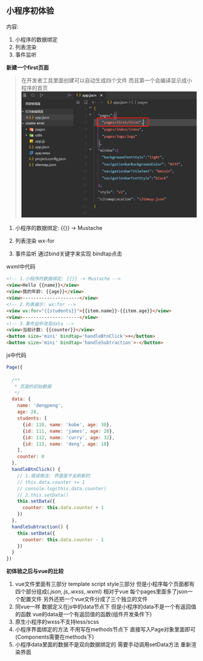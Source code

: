 ## 小程序初体验

内容:

1. 小程序的数据绑定
2. 列表渲染
3. 事件监听

**新建一个first页面**

> 在开发者工具里面创建可以自动生成四个文件 而且第一个会编译显示成小程序的首页
![初体验主配置文件](https://raw.githubusercontent.com/dengpeng520/images/master/mini/初体验主配置文件.jpg)


1. 小程序的数据绑定: {{}} -> Mustache

2. 列表渲染 wx-for

3. 事件监听  通过bind关键字来实现  bindtap点击



wxml中代码

```html
<!-- 1.小程序的数据绑定: {{}} -> Mustache -->
<view>Hello {{name}}</view>
<view>我的年龄: {{age}}</view>
<view>---------------------</view>
<!-- 2.列表展示: wx:for -->
<view wx:for="{{students}}">{{item.name}}-{{item.age}}</view>
<view>---------------------</view>
<!-- 3.事件监听改变data -->
<view>当前计数: {{counter}}</view>
<button size='mini' bindtap='handleBtnClick'>+</button>
<button size='mini' bindtap='handleSubtraction'>-</button>
```

js中代码

```js
Page({

  /**
   * 页面的初始数据
   */
  data: {
    name: 'dengpeng',
    age: 28,
    students: [
      {id: 110, name: 'kobe', age: 30},
      {id: 111, name: 'james', age: 28},
      {id: 112, name: 'curry', age: 32},
      {id: 113, name: 'deng', age: 18}
    ],
    counter: 0
  },
  handleBtnClick() {
    // 1.错误做法: 界面是不会刷新的
    // this.data.counter += 1
    // console.log(this.data.counter)
    // 2.this.setData()
    this.setData({
      counter: this.data.counter + 1
    })
  },
  handleSubtraction() {
    this.setData({
      counter: this.data.counter - 1
    })
  }
})

```

**初体验之后与vue的比较**

1. vue文件里面有三部分 template script style三部分 但是小程序每个页面都有四个部分组成(*.json,*.js,*.wxss,*.wxml)  相对于vue 每个pages里面多了json一个配置文件  另外还把一个vue文件分成了三个独立的文件
2. 同vue一样 数据定义在js中的data节点下 但是小程序的data不是一个有返回值的函数 vue的data是一个有返回值的函数(组件开发条件下)
3. 原生小程序的wxss不支持less/scss
4. 小程序界面绑定的方法 不用写在methods节点下 直接写入Page对象里面即可(Components需要在methods下)
5. 小程序data里面的数据不是双向数据绑定的 需要手动调用setData方法 重新渲染界面




